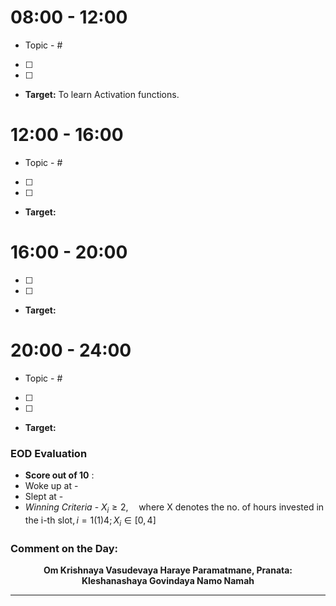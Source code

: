 # 08:00 - 12:00 
- Topic - #
- [ ] 
- [ ] 
- **Target:** To learn Activation functions.
# 12:00 - 16:00
- Topic - #
- [ ] 
- [ ] 
- **Target:** 
# 16:00 - 20:00
- [ ] 
- [ ] 
- **Target:**
# 20:00 - 24:00
- Topic - #
- [ ] 
- [ ] 
- **Target:**
### EOD Evaluation
- **Score out of 10** : 
- Woke up at - 
- Slept at - 
- *Winning Criteria* - $X_{i} \ge 2, \quad \text{where X denotes the no. of hours invested in the i-th slot}, i = 1 (1) 4; X_{i} \in [0, 4]$
### Comment on the Day: 
> 


<center><b>Om Krishnaya Vasudevaya Haraye Paramatmane, Pranata: Kleshanashaya Govindaya Namo Namah</b></center>

---